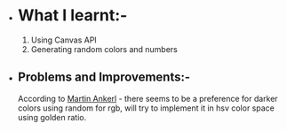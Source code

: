 * #  What I learnt:-
   1. Using Canvas API
   2. Generating random colors and numbers
* ## Problems and Improvements:-
    According to [Martin Ankerl](https://martin.ankerl.com/2009/12/09/how-to-create-random-colors-programmatically/ " Martin Ankerl ") - there seems to be a preference for darker colors using random for rgb, will try to implement it in hsv color space using golden ratio.
